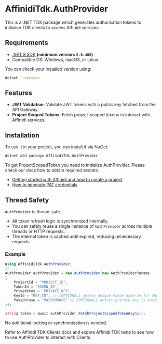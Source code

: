 # AffinidiTdk.AuthProvider

This is a .NET TDK package which generates authorisation tokens to initialise TDK clients to access Affinidi services.

## Requirements

- [.NET 8 SDK](https://dotnet.microsoft.com/en-us/download/dotnet/8.0) **(minimum version: `8.0.400`)**
- Compatible OS: Windows, macOS, or Linux

You can check your installed version using:

```bash
dotnet --version
```

## Features

- **JWT Validation**: Validate JWT tokens with a public key fetched from the API Gateway.
- **Project Scoped Tokens**: Fetch project-scoped tokens to interact with Affinidi services.

## Installation

To use it in your project, you can install it via NuGet:

```bash
dotnet add package AffinidiTdk.AuthProvider
```

To get ProjectScopedToken you need to initialize AuthProvider. Please check our docs how to obtain required secrets:

- [Getting started with Affinidi and how to create a project](https://docs.affinidi.com/docs/get-started/create-project/)
- [How to generate PAT credentials](https://docs.affinidi.com/dev-tools/affinidi-tdk/get-access-token/)

## Thread Safety

`AuthProvider` is thread-safe.

- All token refresh logic is synchronized internally.
- You can safely reuse a single instance of `AuthProvider` across multiple threads or HTTP requests.
- The internal token is cached until expired, reducing unnecessary requests.

### Example

```csharp
using AffinidiTdk.AuthProvider;
// ...
AuthProvider authProvider = new AuthProvider(new AuthProviderParams
{
    ProjectId = "PROJECT_ID",
    TokenId = "TOKEN_ID",
    PrivateKey = "PRIVATE_KEY",
    KeyId = "KEY_ID", // [OPTIONAL] unless unique value used on for the PAT
    Passphrase = "PASSPHRASE" // [OPTIONAL] unless private key is encrypted
});

string token = await authProvider.FetchProjectScopedTokenAsync();
```

No additional locking or synchronization is needed.

Refer to Affinidi TDK Clients docs and expore Affinidi TDK tests to see how to use AuthProvider to interact with Clients.
